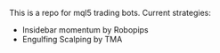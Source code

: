 This is a repo for mql5 trading bots. Current strategies:
- Insidebar momentum by Robopips
- Engulfing Scalping by TMA
